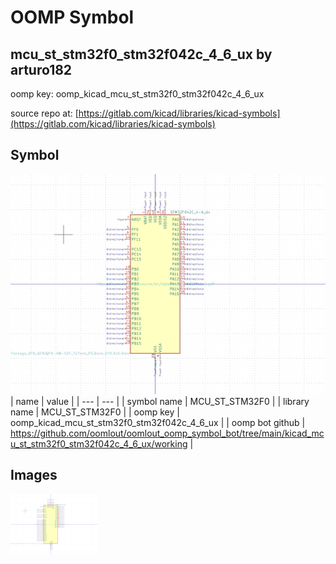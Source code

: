 # OOMP Symbol  
## mcu_st_stm32f0_stm32f042c_4_6_ux  by arturo182  
  
oomp key: oomp_kicad_mcu_st_stm32f0_stm32f042c_4_6_ux  
  
source repo at: [https://gitlab.com/kicad/libraries/kicad-symbols](https://gitlab.com/kicad/libraries/kicad-symbols)  
## Symbol  
  
[![working.png](working_600.png)](working.png)  
| name | value | 
| --- | --- | 
| symbol name | MCU_ST_STM32F0 | 
| library name | MCU_ST_STM32F0 | 
| oomp key | oomp_kicad_mcu_st_stm32f0_stm32f042c_4_6_ux | 
| oomp bot github | https://github.com/oomlout/oomlout_oomp_symbol_bot/tree/main/kicad_mcu_st_stm32f0_stm32f042c_4_6_ux/working | 
## Images  
  
[![working.png](working_140.png)](working.png)  
